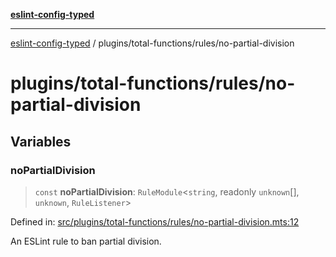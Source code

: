 [**eslint-config-typed**](../../../README.md)

***

[eslint-config-typed](../../../README.md) / plugins/total-functions/rules/no-partial-division

# plugins/total-functions/rules/no-partial-division

## Variables

### noPartialDivision

> `const` **noPartialDivision**: `RuleModule`\<`string`, readonly `unknown`[], `unknown`, `RuleListener`\>

Defined in: [src/plugins/total-functions/rules/no-partial-division.mts:12](https://github.com/noshiro-pf/eslint-config-typed/blob/main/src/plugins/total-functions/rules/no-partial-division.mts#L12)

An ESLint rule to ban partial division.
